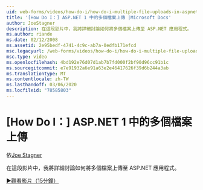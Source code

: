 ```yaml
---
uid: web-forms/videos/how-do-i/how-do-i-multiple-file-uploads-in-aspnet-1
title: '[How Do I：] ASP.NET 1 中的多個檔案上傳 |Microsoft Docs'
author: JoeStagner
description: 在這段影片中，我將詳細討論如何將多個檔案上傳至 ASP.NET 應用程式。
ms.author: riande
ms.date: 02/12/2008
ms.assetid: 2e95bedf-4741-4c9c-ab7a-0edfb171efcd
msc.legacyurl: /web-forms/videos/how-do-i/how-do-i-multiple-file-uploads-in-aspnet-1
msc.type: video
ms.openlocfilehash: 4bd192e76d07d1ab7b7fd000f2bf90d96cc91b1c
ms.sourcegitcommit: e7e91932a6e91a63e2e46417626f39d6b244a3ab
ms.translationtype: MT
ms.contentlocale: zh-TW
ms.lasthandoff: 03/06/2020
ms.locfileid: "78585803"
---
```

# <a name="how-do-i--multiple-file-uploads-in-aspnet1"></a>[How Do I：] ASP.NET 1 中的多個檔案上傳

依[Joe Stagner](https://github.com/JoeStagner)

在這段影片中，我將詳細討論如何將多個檔案上傳至 ASP.NET 應用程式。

[&#9654;觀看影片（15分鐘）](https://channel9.msdn.com/Blogs/ASP-NET-Site-Videos/how-do-i-multiple-file-uploads-in-aspnet-1)
